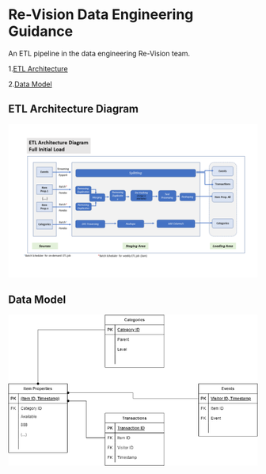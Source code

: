 # Re-Vision Data Engineering Guidance

An ETL pipeline in the data engineering Re-Vision team.

1.[ETL Architecture](#ETL_Architecture_Diagram)

2.[Data Model](#Data_Model)

## ETL Architecture Diagram

![Alt text](images/ETL_Architecture_Diagram.png "ETL Architecture Diagram overview")

## Data Model
![Alt text](images/Data_Model.png "Data Model overview")
